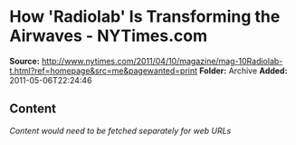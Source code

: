 # How 'Radiolab' Is Transforming the Airwaves - NYTimes.com

**Source:** http://www.nytimes.com/2011/04/10/magazine/mag-10Radiolab-t.html?ref=homepage&src=me&pagewanted=print
**Folder:** Archive
**Added:** 2011-05-06T22:24:46




## Content
*Content would need to be fetched separately for web URLs*
